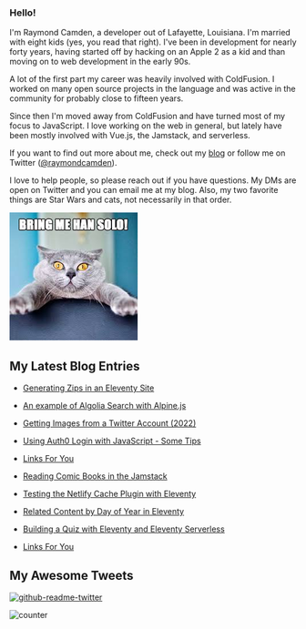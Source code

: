 ### Hello!

I'm Raymond Camden, a developer out of Lafayette, Louisiana. I'm married with eight kids (yes, you read that right). I've been in development for nearly forty years, having started off by hacking on an Apple 2 as a kid and than moving on to web development in the early 90s.

A lot of the first part my career was heavily involved with ColdFusion. I worked on many open source projects in the language and was active in the community for probably close to fifteen years. 

Since then I'm moved away from ColdFusion and have turned most of my focus to JavaScript. I love working on the web in general, but lately have been mostly involved with Vue.js, the Jamstack, and serverless. 

If you want to find out more about me, check out my [blog](https://www.raymondcamden.com) or follow me on Twitter ([@raymondcamden](https://twitter.com/raymondcamden)). 

I love to help people, so please reach out if you have questions. My DMs are open on Twitter and you can email me at my blog. Also, my two favorite things are Star Wars and cats, not necessarily in that order.

![Star Wars cat](https://raw.githubusercontent.com/cfjedimaster/cfjedimaster/master/cat.jpg)

<!-- RSS -->
## My Latest Blog Entries

* [Generating Zips in an Eleventy Site](https://www.raymondcamden.com/2022/07/23/generating-zips-in-an-eleventy-site)

* [An example of Algolia Search with Alpine.js](https://www.raymondcamden.com/2022/07/19/an-example-of-algolia-search-with-alpinejs)

* [Getting Images from a Twitter Account (2022)](https://www.raymondcamden.com/2022/07/15/getting-images-from-a-twitter-account-2022)

* [Using Auth0 Login with JavaScript - Some Tips](https://www.raymondcamden.com/2022/07/11/using-auth0-login-with-javascript-some-tips)

* [Links For You](https://www.raymondcamden.com/2022/07/03/links-for-you)

* [Reading Comic Books in the Jamstack](https://www.raymondcamden.com/2022/07/01/reading-comic-books-in-the-jamstack)

* [Testing the Netlify Cache Plugin with Eleventy](https://www.raymondcamden.com/2022/06/26/testing-the-netlify-cache-plugin-with-eleventy)

* [Related Content by Day of Year in Eleventy](https://www.raymondcamden.com/2022/06/23/related-content-by-day-of-year-in-eleventy)

* [Building a Quiz with Eleventy and Eleventy Serverless](https://www.raymondcamden.com/2022/06/18/building-a-quiz-with-eleventy-and-eleventy-serverless)

* [Links For You](https://www.raymondcamden.com/2022/06/14/links-for-you)

<!-- ENDRSS -->

## My Awesome Tweets 

[![github-readme-twitter](https://github-readme-twitter.gazf.vercel.app/api?id=raymondcamden&layout=wide)](https://github.com/gazf/github-readme-twitter)

![counter](https://enzy20r2pibx5pb.m.pipedream.net)
